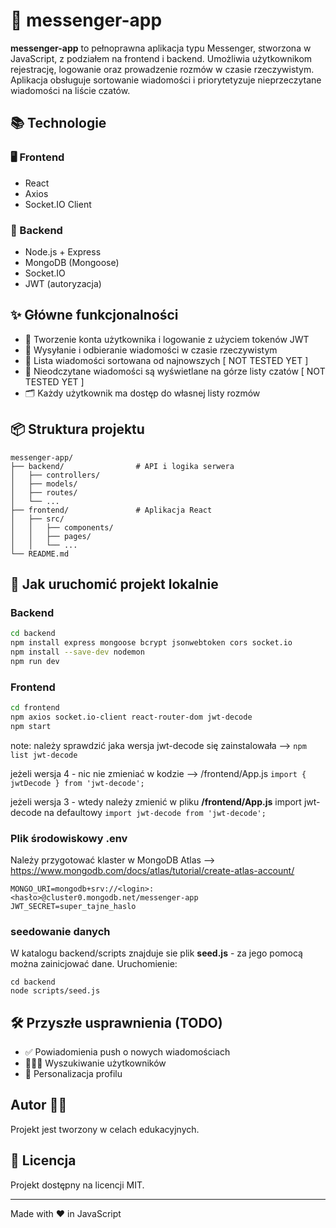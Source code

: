 # 💬 messenger-app

**messenger-app** to pełnoprawna aplikacja typu Messenger, stworzona w JavaScript, z podziałem na frontend i backend. Umożliwia użytkownikom rejestrację, logowanie oraz prowadzenie rozmów w czasie rzeczywistym. Aplikacja obsługuje sortowanie wiadomości i priorytetyzuje nieprzeczytane wiadomości na liście czatów.

## 📚 Technologie

### 🖥 Frontend
- React
- Axios
- Socket.IO Client

### 🔧 Backend
- Node.js + Express
- MongoDB (Mongoose)
- Socket.IO
- JWT (autoryzacja)

## ✨ Główne funkcjonalności

- 🔐 Tworzenie konta użytkownika i logowanie z użyciem tokenów JWT
- 💬 Wysyłanie i odbieranie wiadomości w czasie rzeczywistym
- 📄 Lista wiadomości sortowana od najnowszych [ NOT TESTED YET ]
- 🔔 Nieodczytane wiadomości są wyświetlane na górze listy czatów [ NOT TESTED YET ]
- 🗂️ Każdy użytkownik ma dostęp do własnej listy rozmów

## 📦 Struktura projektu

```
messenger-app/
├── backend/                # API i logika serwera
│   ├── controllers/
│   ├── models/
│   ├── routes/
│   └── ...
├── frontend/               # Aplikacja React
│   ├── src/
│   │   ├── components/
│   │   ├── pages/
│   │   └── ...
└── README.md
```

## 🚀 Jak uruchomić projekt lokalnie

### Backend
```bash
cd backend
npm install express mongoose bcrypt jsonwebtoken cors socket.io
npm install --save-dev nodemon
npm run dev
```

### Frontend
```bash
cd frontend
npm axios socket.io-client react-router-dom jwt-decode
npm start
```
note: należy sprawdzić jaka wersja jwt-decode się zainstalowała --> ```npm list jwt-decode```

jeżeli wersja 4 - nic nie zmieniać w kodzie --> /frontend/App.js ```import { jwtDecode } from 'jwt-decode';```

jeżeli wersja 3 - wtedy należy zmienić w pliku **/frontend/App.js** import jwt-decode na defaultowy ```import jwt-decode from 'jwt-decode';``` 

### Plik środowiskowy .env
Należy przygotować klaster w MongoDB Atlas --> https://www.mongodb.com/docs/atlas/tutorial/create-atlas-account/ 
```
MONGO_URI=mongodb+srv://<login>:<hasło>@cluster0.mongodb.net/messenger-app
JWT_SECRET=super_tajne_haslo
```

### seedowanie danych
W katalogu backend/scripts znajduje sie plik **seed.js** - za jego pomocą można zainicjować dane. 
Uruchomienie:
```
cd backend
node scripts/seed.js
```

## 🛠 Przyszłe usprawnienia (TODO)

- ✅ Powiadomienia push o nowych wiadomościach
- 🧑‍🤝‍🧑 Wyszukiwanie użytkowników
- 🎨 Personalizacja profilu

## Autor 👩‍💻

Projekt jest tworzony w celach edukacyjnych.

## 📃 Licencja

Projekt dostępny na licencji MIT.

---

Made with ❤️ in JavaScript
